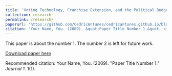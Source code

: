 ```yaml
---
title: 'Voting Technology, Franchise Extension, and the Political Budget Cycle: Evidence from Brazilian Legislatures'
collection: research
permalink: /research/
paperurl: 'https://github.com/CedricAntunes/cedricantunes.github.io/blob/master/files/paper1.pdf'
citation: 'Your Name, You. (2009). &quot;Paper Title Number 1.&quot; <i>Journal 1</i>. 1(1).'
---
```

This paper is about the number 1. The number 2 is left for future work.

[Download paper here](http://academicpages.github.io/files/paper1.pdf)

Recommended citation: Your Name, You. (2009). "Paper Title Number 1." <i>Journal 1</i>. 1(1).
